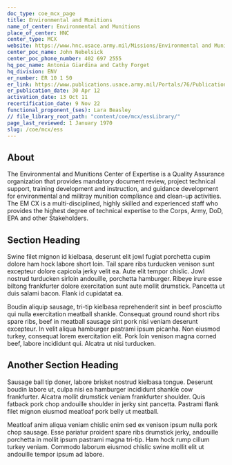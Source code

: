 ```yaml
---
doc_type: coe_mcx_page 
title: Environmental and Munitions 
name_of_center: Environmental and Munitions 
place_of_center: HNC 
center_type: MCX
website: https://www.hnc.usace.army.mil/Missions/Environmental and Munitions/
center_poc_name: John Nebelsick
center_poc_phone_number: 402 697 2555
hq_poc_name: Antonia Giardina and Cathy Forget
hq_division: ENV
er_number: ER 10 1 50
er_link: https://www.publications.usace.army.mil/Portals/76/Publications/EngineerRegulations/ER_10 1 50.pdf?ver=pR9lTjGLJ tqHDyrUBtrGw%3d%3d
er_publication_date: 30 Apr 12
activation_date: 13 Oct 11
recertification_date: 9 Nov 22
functional_proponent_(ses): Lara Beasley
// file_library_root_path: "content/coe/mcx/essLibrary/" 
page_last_reviewed: 1 January 1970 
slug: /coe/mcx/ess
---
```


## About 

The Environmental and Munitions Center of Expertise is a Quality Assurance organization that provides mandatory document review, project technical support, training development and instruction, and guidance development for environmental and militray munition compliance and clean-up activities. The EM CX is a multi-disciplined, highly skilled and experienced staff who provides the highest degree of technical expertise to the Corps, Army, DoD, EPA and other Stakeholders. 

 ## Section Heading 

 Swine filet mignon id kielbasa, deserunt elit jowl fugiat porchetta cupim dolore ham hock labore short loin. Tail spare ribs turducken venison sunt excepteur dolore capicola jerky velit ea. Aute elit tempor chislic. Jowl nostrud turducken sirloin andouille, porchetta hamburger. Ribeye irure esse biltong frankfurter dolore exercitation sunt aute mollit drumstick. Pancetta ut duis salami bacon. Flank id cupidatat ea. 

 Boudin aliquip sausage, tri-tip kielbasa reprehenderit sint in beef prosciutto qui nulla exercitation meatball shankle. Consequat ground round short ribs spare ribs, beef in meatball sausage sint pork nisi veniam deserunt excepteur. In velit aliqua hamburger pastrami ipsum picanha. Non eiusmod turkey, consequat lorem exercitation elit. Pork loin venison magna corned beef, labore incididunt qui. Alcatra ut nisi turducken. 

 ## Another Section Heading 

 Sausage ball tip doner, labore brisket nostrud kielbasa tongue. Deserunt boudin labore ut, culpa nisi ea hamburger incididunt shankle cow frankfurter. Alcatra mollit drumstick veniam frankfurter shoulder. Quis fatback pork chop andouille shoulder in jerky sint pancetta. Pastrami flank filet mignon eiusmod meatloaf pork belly ut meatball. 

 Meatloaf anim aliqua veniam chislic enim sed ex venison ipsum nulla pork chop sausage. Esse pariatur proident spare ribs drumstick jerky, andouille porchetta in mollit ipsum pastrami magna tri-tip. Ham hock rump cillum turkey veniam. Commodo laborum eiusmod chislic swine mollit elit ut andouille tempor ipsum ad labore. 

